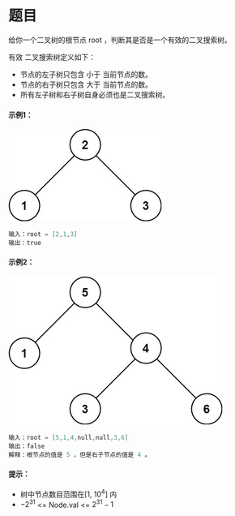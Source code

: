 # 题目
给你一个二叉树的根节点 root ，判断其是否是一个有效的二叉搜索树。

有效 二叉搜索树定义如下：

* 节点的左子树只包含 小于 当前节点的数。
* 节点的右子树只包含 大于 当前节点的数。
* 所有左子树和右子树自身必须也是二叉搜索树。

#### 示例1：
![图片](../Images/0098.jpg)
```c++
输入：root = [2,1,3]
输出：true
```

#### 示例2：
![图片](../Images/0098.1.jpg)
```c++
输入：root = [5,1,4,null,null,3,6]
输出：false
解释：根节点的值是 5 ，但是右子节点的值是 4 。
```


#### 提示：

* 树中节点数目范围在[1, $10^4$] 内
* $-2^{31}$ <= Node.val <= $2^{31} - 1$